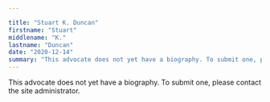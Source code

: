 ```yaml
---

title: "Stuart K. Duncan"
firstname: "Stuart"
middlename: "K."
lastname: "Duncan"
date: "2020-12-14"
summary: "This advocate does not yet have a biography. To submit one, please contact the site administrator."
---
```

This advocate does not yet have a biography. To submit one, please contact the site administrator.

